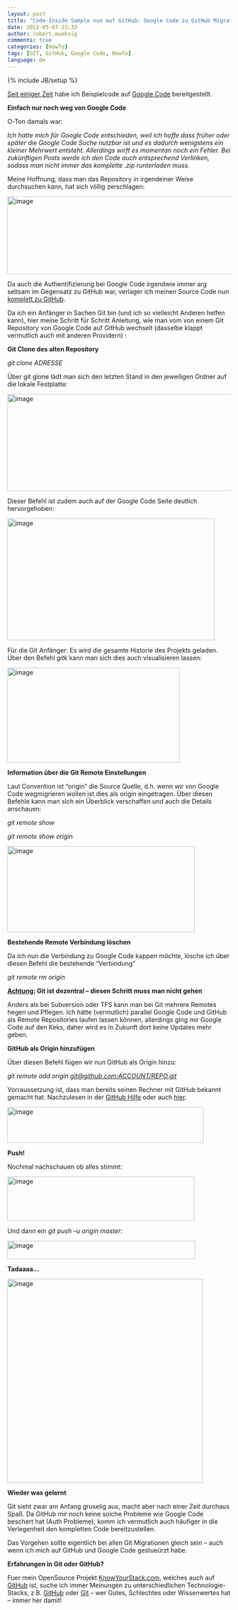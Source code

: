 ```yaml
---
layout: post
title: "Code-Inside Sample nun auf GitHub: Google Code zu GitHub Migration"
date: 2012-05-07 22:33
author: robert.muehsig
comments: true
categories: [HowTo]
tags: [GIT, GitHub, Google Code, HowTo]
language: de
---
```

{% include JB/setup %}
<p><a href="{{BASE_PATH}}/2011/08/05/code-inside-samples-auf-google-code/">Seit einiger Zeit</a> habe ich Beispielcode auf <a href="http://code.google.com/p/code-inside/">Google Code</a> bereitgestellt. </p> <p><strong>Einfach nur noch weg von Google Code</strong></p> <p>O-Ton damals war:</p> <p><em>Ich hatte mich für Google Code entschieden, weil ich hoffe dass früher oder später die Google Code Suche nutzbar ist und es dadurch wenigstens ein kleiner Mehrwert entsteht. Allerdings wirft es momentan noch ein Fehler. Bei zukünftigen Posts werde ich den Code auch entsprechend Verlinken, sodass man nicht immer das komplette .zip runterladen muss.</em></p> <p>Meine Hoffnung, dass man das Repository in irgendeiner Weise durchsuchen kann, hat sich völlig zerschlagen:</p> <p><a href="{{BASE_PATH}}/assets/wp-images/image1535.png"><img title="image" style="border-top: 0px; border-right: 0px; background-image: none; border-bottom: 0px; padding-top: 0px; padding-left: 0px; border-left: 0px; display: inline; padding-right: 0px" border="0" alt="image" src="{{BASE_PATH}}/assets/wp-images/image_thumb700.png" width="523" height="175"></a></p> <p>Da auch die Authentifizierung bei Google Code irgendwie immer arg seltsam im Gegensatz zu GitHub war, verlager ich meinen Source Code nun <a href="https://github.com/code-inside">komplett zu GitHub</a>.</p> <p>Da ich ein Anfänger in Sachen Git bin (und ich so vielleicht Anderen helfen kann), hier meine Schritt für Schritt Anleitung, wie man vom von einem Git Repository von Google Code auf GitHub wechselt (dasselbe klappt vermutlich auch mit anderen Providern) :</p> <p><strong>Git Clone des alten Repository</strong></p> <p><em>git clone ADRESSE</em></p> <p>Über git glone lädt man sich den letzten Stand in den jeweiligen Ordner auf die lokale Festplatte:</p> <p><a href="{{BASE_PATH}}/assets/wp-images/image1536.png"><img title="image" style="border-top: 0px; border-right: 0px; background-image: none; border-bottom: 0px; padding-top: 0px; padding-left: 0px; border-left: 0px; display: inline; padding-right: 0px" border="0" alt="image" src="{{BASE_PATH}}/assets/wp-images/image_thumb701.png" width="564" height="219"></a></p> <p>Dieser Befehl ist zudem auch auf der Google Code Seite deutlich hervorgehoben:</p> <p><a href="{{BASE_PATH}}/assets/wp-images/image1537.png"><img title="image" style="border-top: 0px; border-right: 0px; background-image: none; border-bottom: 0px; padding-top: 0px; padding-left: 0px; border-left: 0px; display: inline; padding-right: 0px" border="0" alt="image" src="{{BASE_PATH}}/assets/wp-images/image_thumb702.png" width="468" height="275"></a></p> <p>Für die Git Anfänger: Es wird die gesamte Historie des Projekts geladen. Über den Befehl <em>gitk</em> kann man sich dies auch visualisieren lassen:</p> <p><a href="{{BASE_PATH}}/assets/wp-images/image1538.png"><img title="image" style="border-top: 0px; border-right: 0px; background-image: none; border-bottom: 0px; padding-top: 0px; padding-left: 0px; border-left: 0px; display: inline; padding-right: 0px" border="0" alt="image" src="{{BASE_PATH}}/assets/wp-images/image_thumb703.png" width="389" height="214"></a></p> <p><strong>Information über die Git Remote Einstellungen</strong></p> <p>Laut Convention ist “origin” die Source Quelle, d.h. wenn wir von Google Code wegmigrieren wollen ist dies als origin eingetragen. Über diesen Befehle kann man sich ein Überblick verschaffen und auch die Details anschauen:</p> <p><em>git remote show</em></p> <p><em>git remote show origin</em></p> <p><a href="{{BASE_PATH}}/assets/wp-images/image1539.png"><img title="image" style="border-top: 0px; border-right: 0px; background-image: none; border-bottom: 0px; padding-top: 0px; padding-left: 0px; border-left: 0px; display: inline; padding-right: 0px" border="0" alt="image" src="{{BASE_PATH}}/assets/wp-images/image_thumb704.png" width="423" height="194"></a></p> <p><strong>Bestehende Remote Verbindung löschen</strong></p> <p>Da ich nun die Verbindung zu Google Code kappen möchte, lösche ich über diesen Befehl die bestehende “Verbindung”</p> <p><em>git remote rm origin</em></p> <p><strong><u>Achtung:</u> Git ist dezentral – diesen Schritt muss man nicht gehen</strong></p> <p>Anders als bei Subversion oder TFS kann man bei Git mehrere Remotes hegen und Pflegen. Ich hätte (vermutlich) parallel Google Code und GitHub als Remote Repositories laufen lassen können, allerdings ging mir Google Code auf den Keks, daher wird es in Zukunft dort keine Updates mehr geben.</p> <p><strong>GitHub als Origin hinzufügen</strong></p> <p>Über diesen Befehl fügen wir nun GitHub als Origin hinzu:</p> <p><em>git remote add origin <a href="mailto:git@github.com:ACCOUNT/REPO.git">git@github.com:ACCOUNT/REPO.git</a></em></p> <p>Vorraussetzung ist, dass man bereits seinen Rechner mit GitHub bekannt gemacht hat. Nachzulesen in der <a href="http://help.github.com/win-set-up-git/">GitHub Hilfe</a> oder auch <a href="{{BASE_PATH}}/2011/08/05/einstieg-in-git-fr-net-entwickler/">hier</a>.</p> <p><a href="{{BASE_PATH}}/assets/wp-images/image1540.png"><img title="image" style="border-top: 0px; border-right: 0px; background-image: none; border-bottom: 0px; padding-top: 0px; padding-left: 0px; border-left: 0px; display: inline; padding-right: 0px" border="0" alt="image" src="{{BASE_PATH}}/assets/wp-images/image_thumb705.png" width="443" height="81"></a></p> <p><strong>Push!</strong></p> <p>Nochmal nachschauen ob alles stimmt:</p> <p><a href="{{BASE_PATH}}/assets/wp-images/image1541.png"><img title="image" style="border-top: 0px; border-right: 0px; background-image: none; border-bottom: 0px; padding-top: 0px; padding-left: 0px; border-left: 0px; display: inline; padding-right: 0px" border="0" alt="image" src="{{BASE_PATH}}/assets/wp-images/image_thumb706.png" width="422" height="100"></a></p>          <p>Und dann ein <em>git push –u origin master</em>:</p> <p><a href="{{BASE_PATH}}/assets/wp-images/image1542.png"><img title="image" style="border-top: 0px; border-right: 0px; background-image: none; border-bottom: 0px; padding-top: 0px; padding-left: 0px; border-left: 0px; display: inline; padding-right: 0px" border="0" alt="image" src="{{BASE_PATH}}/assets/wp-images/image_thumb707.png" width="424" height="41"></a></p> <p><strong>Tadaaaa…</strong></p> <p><a href="https://github.com/Code-Inside/Samples"><img title="image" style="border-top: 0px; border-right: 0px; background-image: none; border-bottom: 0px; padding-top: 0px; padding-left: 0px; border-left: 0px; display: inline; padding-right: 0px" border="0" alt="image" src="{{BASE_PATH}}/assets/wp-images/image1543.png" width="441" height="460"></a></p> <p><strong>Wieder was gelernt</strong></p> <p>Git sieht zwar am Anfang gruselig aus, macht aber nach einer Zeit durchaus Spaß. Da GitHub mir noch keine solche Probleme wie Google Code beschert hat (Auth Probleme), komm ich vermutlich auch häufiger in die Verlegenheit den kompletten Code bereitzustellen. </p> <p>Das Vorgehen sollte eigentlich bei allen Git Migrationen gleich sein – auch wenn ich mich auf GitHub und Google Code gestueürzt habe.</p> <p><strong>Erfahrungen in Git oder GitHub?</strong></p> <p>Fuer mein OpenSource Projekt <a href="http://www.knowyourstack.com/">KnowYourStack.com</a>, welches auch auf <a href="https://github.com/robertmuehsig/BizzBingo">GitHub</a> ist, suche ich immer Meinungen zu unterschiedlichen Technologie-Stacks, z.B. <a href="http://www.knowyourstack.com/what-is/github">GitHub</a> oder <a href="http://www.knowyourstack.com/what-is/git">Git</a> – wer Gutes, Schlechtes oder Wissenwertes hat – immer her damit!</p>

